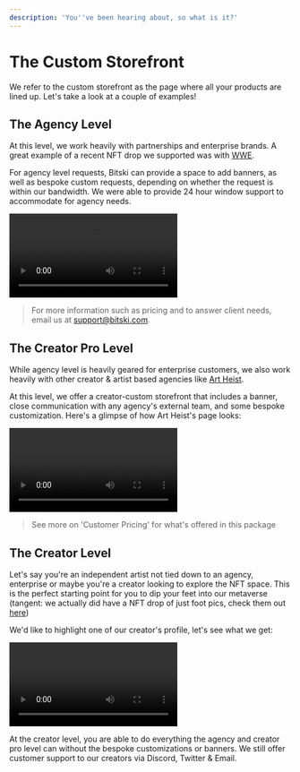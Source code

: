 ```yaml
---
description: 'You''ve been hearing about, so what is it?'
---
```


# The Custom Storefront

We refer to the custom storefront as the page where all your products are lined up. Let's take a look at a couple of examples! 

## The Agency Level

At this level, we work heavily with partnerships and enterprise brands. A great example of a recent NFT drop we supported was with [WWE](https://www.bitski.com/wwe). 

For agency level requests, Bitski can provide a space to add banners, as well as bespoke custom requests, depending on whether the request is within our bandwidth. We were able to provide 24 hour window support to accommodate for agency needs. 

![](../../.gitbook/assets/untitled.mp4)

> For more information such as pricing and to answer client needs, email us at support@bitski.com.

## The Creator Pro Level

While agency level is heavily geared for enterprise customers, we also work heavily with other creator & artist based agencies like [Art Heist](https://www.bitski.com/artheist).

At this level, we offer a creator-custom storefront that includes a banner, close communication with any agency's external team, and some bespoke customization. Here's a glimpse of how Art Heist's page looks: 

![](../../.gitbook/assets/safari-artheist-or-bitski.mp4)

> See more on 'Customer Pricing' for what's offered in this package

## The Creator Level

Let's say you're an independent artist not tied down to an agency, enterprise or maybe you're a creator looking to explore the NFT space. This is the perfect starting point for you to dip your feet into our metaverse \(tangent: we actually did have a NFT drop of just foot pics, check them out [here](https://www.bitski.com/theboys)\) 

We'd like to highlight one of our creator's profile, let's see what we get:

![](../../.gitbook/assets/safari-live-feed-or-bitski%20%281%29.mp4)

 At the creator level, you are able to do everything the agency and creator pro level can without the bespoke customizations or banners. We still offer customer support to our creators via Discord, Twitter & Email.



